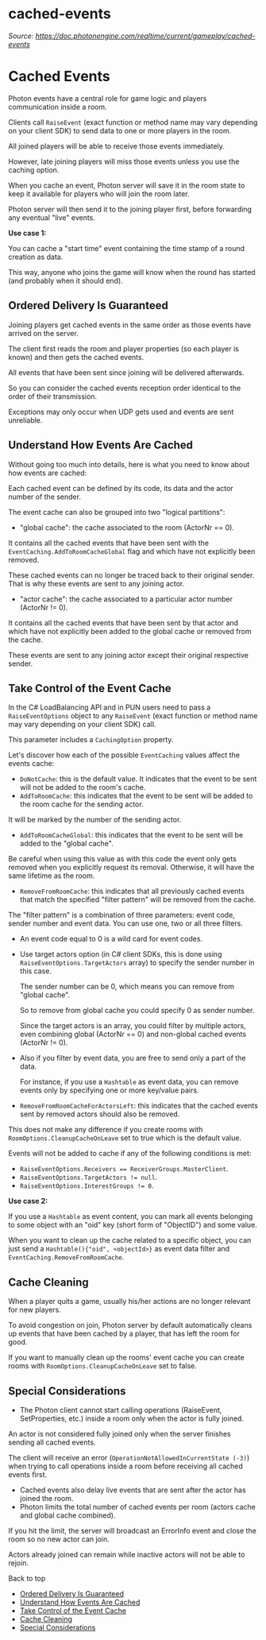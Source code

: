 # cached-events

_Source: https://doc.photonengine.com/realtime/current/gameplay/cached-events_

# Cached Events

Photon events have a central role for game logic and players communication inside a room.

Clients call `RaiseEvent` (exact function or method name may vary depending on your client SDK) to send data to one or more players in the room.

All joined players will be able to receive those events immediately.

However, late joining players will miss those events unless you use the caching option.

When you cache an event, Photon server will save it in the room state to keep it available for players who will join the room later.

Photon server will then send it to the joining player first, before forwarding any eventual "live" events.

**Use case 1:**

You can cache a "start time" event containing the time stamp of a round creation as data.

This way, anyone who joins the game will know when the round has started (and probably when it should end).

## Ordered Delivery Is Guaranteed

Joining players get cached events in the same order as those events have arrived on the server.

The client first reads the room and player properties (so each player is known) and then gets the cached events.

All events that have been sent since joining will be delivered afterwards.

So you can consider the cached events reception order identical to the order of their transmission.

Exceptions may only occur when UDP gets used and events are sent unreliable.

## Understand How Events Are Cached

Without going too much into details, here is what you need to know about how events are cached:

Each cached event can be defined by its code, its data and the actor number of the sender.

The event cache can also be grouped into two "logical partitions":

- "global cache": the cache associated to the room (ActorNr == 0).


It contains all the cached events that have been sent with the `EventCaching.AddToRoomCacheGlobal` flag and which have not explicitly been removed.


These cached events can no longer be traced back to their original sender. That is why these events are sent to any joining actor.
- "actor cache": the cache associated to a particular actor number (ActorNr != 0).


It contains all the cached events that have been sent by that actor and which have not explicitly been added to the global cache or removed from the cache.


These events are sent to any joining actor except their original respective sender.

## Take Control of the Event Cache

In the C# LoadBalancing API and in PUN users need to pass a `RaiseEventOptions` object to any `RaiseEvent` (exact function or method name may vary depending on your client SDK) call.

This parameter includes a `CachingOption` property.

Let's discover how each of the possible `EventCaching` values affect the events cache:

- `DoNotCache`: this is the default value. It indicates that the event to be sent will not be added to the room's cache.
- `AddToRoomCache`: this indicates that the event to be sent will be added to the room cache for the sending actor.


It will be marked by the number of the sending actor.
- `AddToRoomCacheGlobal`: this indicates that the event to be sent will be added to the "global cache".


Be careful when using this value as with this code the event only gets removed when you explicitly request its removal. Otherwise, it will have the same lifetime as the room.
- `RemoveFromRoomCache`: this indicates that all previously cached events that match the specified "filter pattern" will be removed from the cache.


The "filter pattern" is a combination of three parameters: event code, sender number and event data. You can use one, two or all three filters.

  - An event code equal to 0 is a wild card for event codes.
  - Use target actors option (in C# client SDKs, this is done using `RaiseEventOptions.TargetActors` array) to specify the sender number in this case.


    The sender number can be 0, which means you can remove from "global cache".


    So to remove from global cache you could specify 0 as sender number.


    Since the target actors is an array, you could filter by multiple actors, even combining global (ActorNr == 0) and non-global cached events (ActorNr != 0).
  - Also if you filter by event data, you are free to send only a part of the data.


    For instance, if you use a `Hashtable` as event data, you can remove events only by specifying one or more key/value pairs.
- `RemoveFromRoomCacheForActorsLeft`: this indicates that the cached events sent by removed actors should also be removed.


This does not make any difference if you create rooms with `RoomOptions.CleanupCacheOnLeave` set to true which is the default value.

Events will not be added to cache if any of the following conditions is met:

- `RaiseEventOptions.Receivers == ReceiverGroups.MasterClient`.
- `RaiseEventOptions.TargetActors != null`.
- `RaiseEventOptions.InterestGroups != 0`.

**Use case 2:**

If you use a `Hashtable` as event content, you can mark all events belonging to some object with an "oid" key (short form of "ObjectID") and some value.

When you want to clean up the cache related to a specific object, you can just send a `Hashtable(){"oid", <objectId>}` as event data filter and `EventCaching.RemoveFromRoomCache`.

## Cache Cleaning

When a player quits a game, usually his/her actions are no longer relevant for new players.

To avoid congestion on join, Photon server by default automatically cleans up events that have been cached by a player, that has left the room for good.

If you want to manually clean up the rooms' event cache you can create rooms with `RoomOptions.CleanupCacheOnLeave` set to false.

## Special Considerations

- The Photon client cannot start calling operations (RaiseEvent, SetProperties, etc.) inside a room only when the actor is fully joined.


An actor is not considered fully joined only when the server finishes sending all cached events.


The client will receive an error (`OperationNotAllowedInCurrentState (-3)`) when trying to call operations inside a room before receiving all cached events first.
- Cached events also delay live events that are sent after the actor has joined the room.
- Photon limits the total number of cached events per room (actors cache and global cache combined).


If you hit the limit, the server will broadcast an ErrorInfo event and close the room so no new actor can join.


Actors already joined can remain while inactive actors will not be able to rejoin.

Back to top

- [Ordered Delivery Is Guaranteed](#ordered-delivery-is-guaranteed)
- [Understand How Events Are Cached](#understand-how-events-are-cached)
- [Take Control of the Event Cache](#take-control-of-the-event-cache)
- [Cache Cleaning](#cache-cleaning)
- [Special Considerations](#special-considerations)